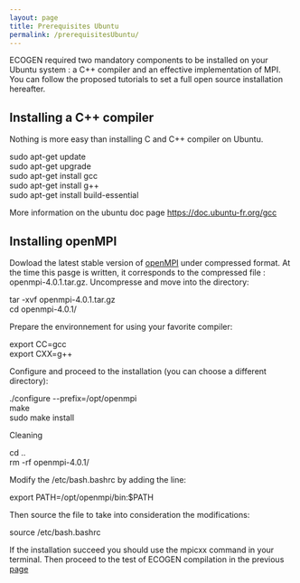 ```yaml
---
layout: page
title: Prerequisites Ubuntu
permalink: /prerequisitesUbuntu/
---
```


<p> ECOGEN required two mandatory components to be installed on your Ubuntu system : a C++ compiler and an effective implementation of MPI. You can follow the proposed tutorials to set a full open source installation hereafter.</p>

<article>
	<h2> Installing a C++ compiler </h2>
	<div> 
		<p>Nothing is more easy than installing C and C++ compiler on Ubuntu.</p>
		<div class="cmd"> sudo apt-get update<br>
			sudo apt-get upgrade<br>
			sudo apt-get install gcc<br>
			sudo apt-get install g++<br>
			sudo apt-get install build-essential<br>
		</div>
		<p> More information on the ubuntu doc page <a href="https://doc.ubuntu-fr.org/gcc" target="_blank">https://doc.ubuntu-fr.org/gcc</a> </p>
	</div>	


</article>

<article>
	<h2> Installing openMPI </h2>
	<div> 
		<p>Dowload the latest stable version of <a href="https://www.open-mpi.org/" target="_blank">openMPI</a> under compressed format. At the time this pasge is written, it corresponds to the compressed file : openmpi-4.0.1.tar.gz. Uncompresse and move into the directory:</p>
		<div class="cmd">
			tar -xvf openmpi-4.0.1.tar.gz <br>
			cd openmpi-4.0.1/
		</div>
		<p>Prepare the environnement for using your favorite compiler:</p>
		<div class="cmd">
			export CC=gcc <br>
			export CXX=g++ <br>
		</div>
		<p>Configure and proceed to the installation (you can choose a different directory): </p>
		<div class="cmd">
			./configure --prefix=/opt/openmpi <br>
			make <br>
			sudo make install <br>
		</div>
		<p>Cleaning</p>
		<div class="cmd">
			cd .. <br>
			rm -rf openmpi-4.0.1/ <br>
		</div>
		<p> Modify the /etc/bash.bashrc by adding the line: </p>
		<div class="notes">export PATH=/opt/openmpi/bin:$PATH</div>
		<p> Then source the file to take into consideration the modifications:</p>
		<div class="cmd">
			source /etc/bash.bashrc
		</div>
		<p>If the installation succeed you should use the mpicxx command in your terminal. Then proceed to the test of ECOGEN compilation in the previous <a href="{{ "/start" | prepend: site.baseurl }}"> page </a></p>
	</div>	


</article>

<!-- <article>
	<h2> Tutos </h2>
	<p> </p>
</article>

<article>
	<h2> User guide </h2>
	<p> </p>
</article> -->
